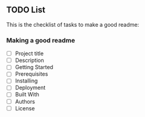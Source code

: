 ## TODO List
This is the checklist of tasks to make a good readme:
### Making a good readme
- [ ] Project title 
- [ ] Description
- [ ] Getting Started
- [ ] Prerequisites
- [ ] Installing
- [ ] Deployment
- [ ] Built With 
- [ ] Authors
- [ ] License 